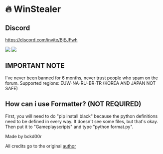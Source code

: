 # 🔥 WinStealer

## Discord
https://discord.com/invite/BjEJFwh

<img src="https://flat.badgen.net/badge/RIOT/Undetected./green?icon=terminal">  
<img src="https://flat.badgen.net/badge/RIOT/BANS: 0/red?icon=terminal">

## IMPORTANT NOTE
I've never been banned for 6 months, never trust people who spam on the forum.
Supported regions: EUW-NA-RU-BR-TR (KOREA AND JAPAN NOT SAFE)

## How can i use Formatter? (NOT REQUIRED)

First, you will need to do "pip install black" because the python definitions need to be defined in every way. It doesn't see some files, but that's okay. Then put it to "Gameplayscripts" and type "python format.py".

Made by bckd00r

All credits go to the original [author](https://github.com/CNLouisLiu/LViewLoL)
